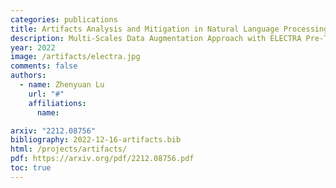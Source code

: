 ```yaml
---
categories: publications
title: Artifacts Analysis and Mitigation in Natural Language Processing
description: Multi-Scales Data Augmentation Approach with ELECTRA Pre-Trained Model.
year: 2022
image: /artifacts/electra.jpg
comments: false
authors:
  - name: Zhenyuan Lu
    url: "#"
    affiliations: 
      name: 

arxiv: "2212.08756"
bibliography: 2022-12-16-artifacts.bib
html: /projects/artifacts/
pdf: https://arxiv.org/pdf/2212.08756.pdf
toc: true
---
```

